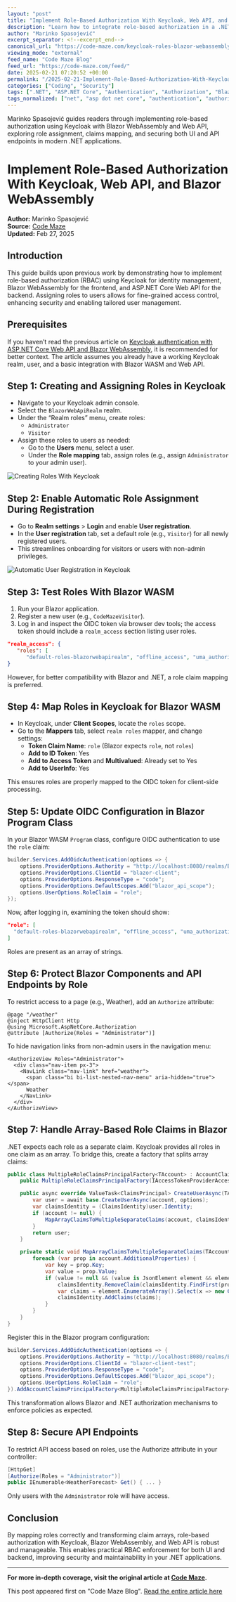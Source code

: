 ```yaml
---
layout: "post"
title: "Implement Role-Based Authorization With Keycloak, Web API, and Blazor WebAssembly"
description: "Learn how to integrate role-based authorization in a .NET solution using Keycloak, Blazor WebAssembly, and ASP.NET Core Web API. This detailed walkthrough covers creating and mapping roles in Keycloak, protecting Blazor UI and API endpoints, and handling multi-role claims."
author: "Marinko Spasojević"
excerpt_separator: <!--excerpt_end-->
canonical_url: "https://code-maze.com/keycloak-roles-blazor-webassembly-web-api/"
viewing_mode: "external"
feed_name: "Code Maze Blog"
feed_url: "https://code-maze.com/feed/"
date: 2025-02-21 07:20:52 +00:00
permalink: "/2025-02-21-Implement-Role-Based-Authorization-With-Keycloak-Web-API-and-Blazor-WebAssembly.html"
categories: ["Coding", "Security"]
tags: [".NET", "ASP.NET Core", "Authentication", "Authorization", "Blazor WebAssembly", "ClaimsPrincipal", "Coding", "Identity Management", "Keycloak", "OIDC", "Posts", "RBAC", "Role Based Authorization", "Roles", "Security", "Web API"]
tags_normalized: ["net", "asp dot net core", "authentication", "authorization", "blazor webassembly", "claimsprincipal", "coding", "identity management", "keycloak", "oidc", "posts", "rbac", "role based authorization", "roles", "security", "web api"]
---
```


Marinko Spasojević guides readers through implementing role-based authorization using Keycloak with Blazor WebAssembly and Web API, exploring role assignment, claims mapping, and securing both UI and API endpoints in modern .NET applications.<!--excerpt_end-->

# Implement Role-Based Authorization With Keycloak, Web API, and Blazor WebAssembly

**Author:** Marinko Spasojević  
**Source:** [Code Maze](https://code-maze.com/keycloak-roles-blazor-webassembly-web-api/)  
**Updated:** Feb 27, 2025

## Introduction

This guide builds upon previous work by demonstrating how to implement role-based authorization (RBAC) using Keycloak for identity management, Blazor WebAssembly for the frontend, and ASP.NET Core Web API for the backend. Assigning roles to users allows for fine-grained access control, enhancing security and enabling tailored user management.

## Prerequisites

If you haven’t read the previous article on [Keycloak authentication with ASP.NET Core Web API and Blazor WebAssembly](https://code-maze.com/keycloak-authentication-with-asp-net-core-web-api-and-blazor-webassembly/), it is recommended for better context. The article assumes you already have a working Keycloak realm, user, and a basic integration with Blazor WASM and Web API.

## Step 1: Creating and Assigning Roles in Keycloak

- Navigate to your Keycloak admin console.
- Select the `BlazorWebApiRealm` realm.
- Under the “Realm roles” menu, create roles:
    - `Administrator`
    - `Visitor`
- Assign these roles to users as needed:
    - Go to the **Users** menu, select a user.
    - Under the **Role mapping** tab, assign roles (e.g., assign `Administrator` to your admin user).

![Creating Roles With Keycloak](https://code-maze.com/wp-content/uploads/2025/02/Creating-Roles-With-Keycloack.png)

## Step 2: Enable Automatic Role Assignment During Registration

- Go to **Realm settings** > **Login** and enable **User registration**.
- In the **User registration** tab, set a default role (e.g., `Visitor`) for all newly registered users.
- This streamlines onboarding for visitors or users with non-admin privileges.

![Automatic User Registration in Keycloak](https://code-maze.com/wp-content/uploads/2025/02/Automatic-User-Registration-in-Keycloak.png)

## Step 3: Test Roles With Blazor WASM

1. Run your Blazor application.
2. Register a new user (e.g., `CodeMazeVisitor`).
3. Log in and inspect the OIDC token via browser dev tools; the access token should include a `realm_access` section listing user roles.

```json
"realm_access": {
   "roles": [
      "default-roles-blazorwebapirealm", "offline_access", "uma_authorization", "Visitor" ]
}
```

However, for better compatibility with Blazor and .NET, a role claim mapping is preferred.

## Step 4: Map Roles in Keycloak for Blazor WASM

- In Keycloak, under **Client Scopes**, locate the `roles` scope.
- Go to the **Mappers** tab, select `realm roles` mapper, and change settings:
    - **Token Claim Name**: `role` (Blazor expects `role`, not `roles`)
    - **Add to ID Token**: Yes
    - **Add to Access Token** and **Multivalued**: Already set to Yes
    - **Add to UserInfo**: Yes

This ensures roles are properly mapped to the OIDC token for client-side processing.

## Step 5: Update OIDC Configuration in Blazor Program Class

In your Blazor WASM `Program` class, configure OIDC authentication to use the `role` claim:

```csharp
builder.Services.AddOidcAuthentication(options => {
    options.ProviderOptions.Authority = "http://localhost:8080/realms/BlazorWebApiRealm";
    options.ProviderOptions.ClientId = "blazor-client";
    options.ProviderOptions.ResponseType = "code";
    options.ProviderOptions.DefaultScopes.Add("blazor_api_scope");
    options.UserOptions.RoleClaim = "role";
});
```

Now, after logging in, examining the token should show:

```json
"role": [
  "default-roles-blazorwebapirealm", "offline_access", "uma_authorization", "Visitor"
]
```

Roles are present as an array of strings.

## Step 6: Protect Blazor Components and API Endpoints by Role

To restrict access to a page (e.g., Weather), add an `Authorize` attribute:

```razor
@page "/weather"
@inject HttpClient Http
@using Microsoft.AspNetCore.Authorization
@attribute [Authorize(Roles = "Administrator")]
```

To hide navigation links from non-admin users in the navigation menu:

```razor
<AuthorizeView Roles="Administrator">
  <div class="nav-item px-3">
    <NavLink class="nav-link" href="weather">
      <span class="bi bi-list-nested-nav-menu" aria-hidden="true"></span>
      Weather
    </NavLink>
  </div>
</AuthorizeView>
```

## Step 7: Handle Array-Based Role Claims in Blazor

.NET expects each role as a separate claim. Keycloak provides all roles in one claim as an array. To bridge this, create a factory that splits array claims:

```csharp
public class MultipleRoleClaimsPrincipalFactory<TAccount> : AccountClaimsPrincipalFactory<TAccount> where TAccount : RemoteUserAccount {
    public MultipleRoleClaimsPrincipalFactory(IAccessTokenProviderAccessor accessor) : base(accessor) { }

    public async override ValueTask<ClaimsPrincipal> CreateUserAsync(TAccount account, RemoteAuthenticationUserOptions options) {
        var user = await base.CreateUserAsync(account, options);
        var claimsIdentity = (ClaimsIdentity)user.Identity;
        if (account != null) {
            MapArrayClaimsToMultipleSeparateClaims(account, claimsIdentity);
        }
        return user;
    }

    private static void MapArrayClaimsToMultipleSeparateClaims(TAccount account, ClaimsIdentity claimsIdentity) {
        foreach (var prop in account.AdditionalProperties) {
            var key = prop.Key;
            var value = prop.Value;
            if (value != null && (value is JsonElement element && element.ValueKind == JsonValueKind.Array)) {
                claimsIdentity.RemoveClaim(claimsIdentity.FindFirst(prop.Key));
                var claims = element.EnumerateArray().Select(x => new Claim(prop.Key, x.ToString()));
                claimsIdentity.AddClaims(claims);
            }
        }
    }
}
```

Register this in the Blazor program configuration:

```csharp
builder.Services.AddOidcAuthentication(options => {
    options.ProviderOptions.Authority = "http://localhost:8080/realms/BlazorWebApiRealm";
    options.ProviderOptions.ClientId = "blazor-client-test";
    options.ProviderOptions.ResponseType = "code";
    options.ProviderOptions.DefaultScopes.Add("blazor_api_scope");
    options.UserOptions.RoleClaim = "role";
}).AddAccountClaimsPrincipalFactory<MultipleRoleClaimsPrincipalFactory<RemoteUserAccount>>();
```

This transformation allows Blazor and .NET authorization mechanisms to enforce policies as expected.

## Step 8: Secure API Endpoints

To restrict API access based on roles, use the Authorize attribute in your controller:

```csharp
[HttpGet]
[Authorize(Roles = "Administrator")]
public IEnumerable<WeatherForecast> Get() { ... }
```

Only users with the `Administrator` role will have access.

## Conclusion

By mapping roles correctly and transforming claim arrays, role-based authorization with Keycloak, Blazor WebAssembly, and Web API is robust and manageable. This enables practical RBAC enforcement for both UI and backend, improving security and maintainability in your .NET applications.

---
**For more in-depth coverage, visit the original article at [Code Maze](https://code-maze.com/keycloak-roles-blazor-webassembly-web-api/).**

This post appeared first on "Code Maze Blog". [Read the entire article here](https://code-maze.com/keycloak-roles-blazor-webassembly-web-api/)
